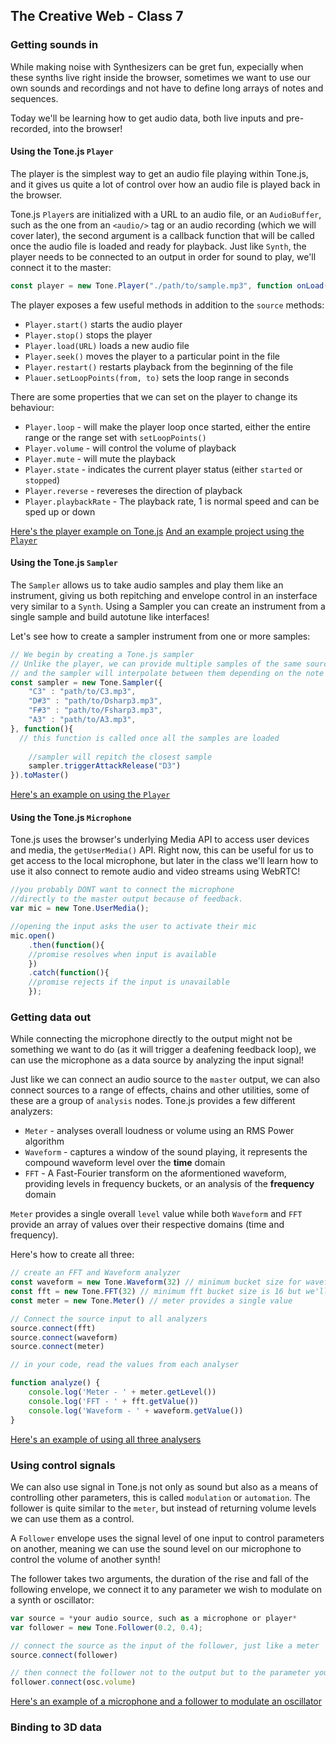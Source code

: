 ## The Creative Web - Class 7

### Getting sounds in
While making noise with Synthesizers can be gret fun, expecially when these synths live right inside the browser, sometimes we want to use our own sounds and recordings and not have to define long arrays of notes and sequences.

Today we'll be learning how to get audio data, both live inputs and pre-recorded, into the browser!

#### Using the Tone.js `Player`
The player is the simplest way to get an audio file playing within Tone.js, and it gives us quite a lot of control over how an audio file is played back in the browser.

Tone.js `Player`s are initialized with a URL to an audio file, or an `AudioBuffer`, such as the one from an `<audio/>` tag or an audio recording (which we will cover later), the second argument is a callback function that will be called once the audio file is loaded and ready for playback. Just like `Synth`, the player needs to be connected to an output in order for sound to play, we'll connect it to the master:

```javascript
const player = new Tone.Player("./path/to/sample.mp3", function onLoad(){ ... }).toMaster();
```

The player exposes a few useful methods in addition to the `source` methods:
- `Player.start()` starts the audio player
- `Player.stop()` stops the player
- `Player.load(URL)` loads a new audio file
- `Player.seek()` moves the player to a particular point in the file
- `Player.restart()` restarts playback from the beginning of the file
- `Plauer.setLoopPoints(from, to)` sets the loop range in seconds

There are some properties that we can set on the player to change its behaviour:
- `Player.loop` - will make the player loop once started, either the entire range or the range set with `setLoopPoints()`
- `Player.volume` - will control the volume of playback
- `Player.mute` - will mute the playback
- `Player.state` - indicates the current player status (either `started` or `stopped`)
- `Player.reverse` - revereses the direction of playback
- `Player.playbackRate` - The playback rate, 1 is normal speed and can be sped up or down

[Here's the player example on Tone.js](https://tonejs.github.io/examples/player.html)
[And an example project using the `Player`](https://github.com/BarakChamo/The-Creative-Web/blob/master/classes/class%207/examples/player.html)


#### Using the Tone.js `Sampler`
The `Sampler` allows us to take audio samples and play them like an instrument, giving us both repitching and envelope control in
an insterface very similar to a `Synth`. Using a Sampler you can create an instrument from a single sample and build autotune like interfaces!

Let's see how to create a sampler instrument from one or more samples:

```javascript
// We begin by creating a Tone.js sampler
// Unlike the player, we can provide multiple samples of the same source sound captured at different piitches
// and the sampler will interpolate between them depending on the note we play
const sampler = new Tone.Sampler({
	"C3" : "path/to/C3.mp3",
	"D#3" : "path/to/Dsharp3.mp3",
	"F#3" : "path/to/Fsharp3.mp3",
	"A3" : "path/to/A3.mp3",
}, function(){
  // this function is called once all the samples are loaded
  
	//sampler will repitch the closest sample
	sampler.triggerAttackRelease("D3")
}).toMaster()
```

[Here's an example on using the `Player`](https://github.com/BarakChamo/The-Creative-Web/blob/master/classes/class%207/examples/player.html)

#### Using the Tone.js `Microphone`
Tone.js uses the browser's underlying Media API to access user devices and media, the `getUserMedia()` API.
Right now, this can be useful for us to get access to the local microphone, but later in the class we'll
learn how to use it also connect to remote audio and video streams using WebRTC!

```javascript
//you probably DONT want to connect the microphone
//directly to the master output because of feedback.
var mic = new Tone.UserMedia();

//opening the input asks the user to activate their mic
mic.open()
    .then(function(){
	//promise resolves when input is available
    })
    .catch(function(){
	//promise rejects if the input is unavailable
    });
```

### Getting data out
While connecting the microphone directly to the output might not be something we want to do (as it will trigger a deafening feedback loop), we can use the microphone as a data source by analyzing the input signal!

Just like we can connect an audio source to the `master` output, we can also connect sources to a range of effects, chains and other 
utilities, some of these are a group of `analysis` nodes. Tone.js provides a few different analyzers:

- `Meter` - analyses overall loudness or volume using an RMS Power algorithm
- `Waveform` - captures a window of the sound playing, it represents the compound waveform level over the **time** domain
- `FFT` - A Fast-Fourier transform on the aformentioned waveform, providing levels in frequency buckets, or an analysis of the **frequency** domain

`Meter` provides a single overall `level` value while both `Waveform` and `FFT` provide an array of values over their respective domains (time and frequency).

Here's how to create all three:
```javascript
// create an FFT and Waveform analyzer
const waveform = new Tone.Waveform(32) // minimum bucket size for waveform is 32
const fft = new Tone.FFT(32) // minimum fft bucket size is 16 but we'll match the waveform
const meter = new Tone.Meter() // meter provides a single value

// Connect the source input to all analyzers
source.connect(fft)
source.connect(waveform)
source.connect(meter)

// in your code, read the values from each analyser

function analyze() {
    console.log('Meter - ' + meter.getLevel())
    console.log('FFT - ' + fft.getValue())
    console.log('Waveform - ' + waveform.getValue())
}
```

[Here's an example of using all three analysers](https://github.com/BarakChamo/The-Creative-Web/blob/master/classes/class%207/examples/analysis.html)

### Using control signals
We can also use signal in Tone.js not only as sound but also as a means of controlling other parameters, this is called `modulation` or `automation`. The follower is quite similar to the `meter`, but instead of returning volume levels we can use them as a control.

A `Follower` envelope uses the signal level of one input to control parameters on another, meaning we can use the sound level
on our microphone to control the volume of another synth!

The follower takes two arguments, the duration of the rise and fall of the following envelope, we connect it to any parameter
we wish to modulate on a synth or oscillator:

```javascript
var source = *your audio source, such as a microphone or player*
var follower = new Tone.Follower(0.2, 0.4);

// connect the source as the input of the follower, just like a meter
source.connect(follower)

// then connect the follower not to the output but to the parameter you want to automate
follower.connect(osc.volume)
```

[Here's an example of a microphone and a follower to modulate an oscillator](https://github.com/BarakChamo/The-Creative-Web/blob/master/classes/class%207/examples/follower.html)

### Binding to 3D data


